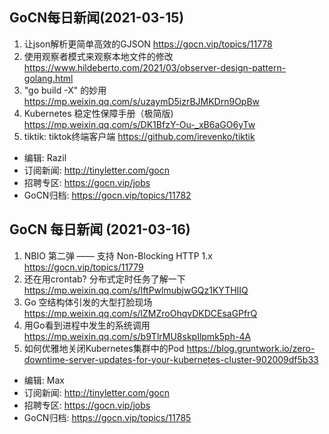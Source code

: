 ## GoCN每日新闻(2021-03-15)

1. 让json解析更简单高效的GJSON https://gocn.vip/topics/11778
2. 使用观察者模式来观察本地文件的修改 https://www.hildeberto.com/2021/03/observer-design-pattern-golang.html
3. "go build -X" 的妙用 https://mp.weixin.qq.com/s/uzaymD5izrBJMKDrn9OpBw
4. Kubernetes 稳定性保障手册（极简版) https://mp.weixin.qq.com/s/DK1BfzY-Ou-_xB6aGO6yTw
5. tiktik: tiktok终端客户端 https://github.com/irevenko/tiktik

* 编辑: Razil  
* 订阅新闻: http://tinyletter.com/gocn  
* 招聘专区: https://gocn.vip/jobs   
* GoCN归档: https://gocn.vip/topics/11782

## GoCN 每日新闻 (2021-03-16)

1. NBIO 第二弹 —— 支持 Non-Blocking HTTP 1.x https://gocn.vip/topics/11779
2. 还在用crontab? 分布式定时任务了解一下 https://mp.weixin.qq.com/s/IftPwlmubjwGQz1KYTHIIQ
3. Go 空结构体引发的大型打脸现场 https://mp.weixin.qq.com/s/lZMZroOhqvDKDCEsaGPfrQ
4. 用Go看到进程中发生的系统调用 https://mp.weixin.qq.com/s/b9TlrMU8skpIlpmk5ph-4A
5. 如何优雅地关闭Kubernetes集群中的Pod https://blog.gruntwork.io/zero-downtime-server-updates-for-your-kubernetes-cluster-902009df5b33

* 编辑: Max
* 订阅新闻: http://tinyletter.com/gocn
* 招聘专区: https://gocn.vip/jobs
* GoCN归档: https://gocn.vip/topics/11785
